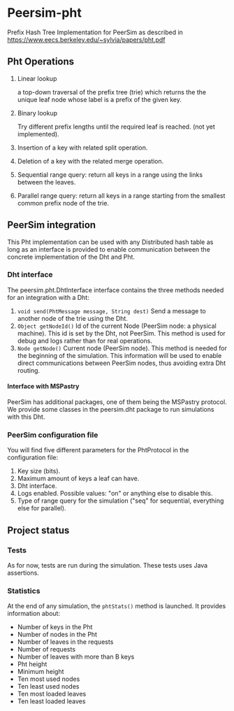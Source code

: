 # Peersim-pht
Prefix Hash Tree Implementation for PeerSim as described in https://www.eecs.berkeley.edu/~sylvia/papers/pht.pdf

## Pht Operations 

1. Linear lookup

   a top-down traversal of the prefix tree (trie) which returns the the unique leaf node whose 
   label is a prefix of the given key.

2. Binary lookup 

   Try different prefix lengths until the required leaf is reached. (not yet implemented).

3. Insertion of a key with related split operation.
4. Deletion of a key with the related merge operation.
5. Sequential range query: return all keys in a range using the links between the leaves.
6. Parallel range query: return all keys in a range starting from the smallest common prefix node
 of the trie.
 
 ## PeerSim integration
 
 This Pht implementation can be used with any Distributed hash table as long as an interface is 
 provided to enable communication between the concrete implementation of the Dht and Pht. 
 
 ### Dht interface
 
The peersim.pht.DhtInterface interface contains the three methods needed for an integration with 
a Dht:

1. `void send(PhtMessage message, String dest)` Send a message to another node of the trie using
 the Dht. 
2. `Object getNodeId()` Id of the current Node (PeerSim node: a physical machine). This id is 
set by the Dht, not PeerSim. This method is used for debug and logs rather than for real operations.
3. `Node getNode()` Current node (PeerSim node). This method is needed for the beginning of the 
simulation. This information will be used to enable direct communications between PeerSim nodes, 
thus avoiding extra Dht routing.

#### Interface with MSPastry

PeerSim has additional packages, one of them being the MSPastry protocol. 
We provide some classes in the peersim.dht package to run simulations with this Dht.

### PeerSim configuration file

You will find five different parameters for the PhtProtocol in the configuration file:

1. Key size (bits).
2. Maximum amount of keys a leaf can have.
3. Dht interface.
4. Logs enabled. Possible values: "on" or anything else to disable this.
5. Type of range query for the simulation ("seq" for sequential, everything else for parallel).

## Project status

### Tests

As for now, tests are run during the simulation. These tests uses Java assertions.

### Statistics
 
At the end of any simulation, the `phtStats()` method is launched. It provides information 
about:
 
+ Number of keys in the Pht
+ Number of nodes in the Pht
+ Number of leaves in the requests
+ Number of requests
+ Number of leaves with more than B keys
+ Pht height
+ Minimum height
+ Ten most used nodes
+ Ten least used nodes
+ Ten most loaded leaves
+ Ten least loaded leaves
